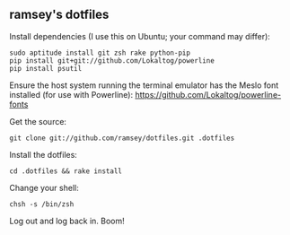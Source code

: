 ramsey's dotfiles
-----------------

Install dependencies (I use this on Ubuntu; your command may differ):

```
sudo aptitude install git zsh rake python-pip
pip install git+git://github.com/Lokaltog/powerline
pip install psutil
```

Ensure the host system running the terminal emulator has the Meslo font installed
(for use with Powerline): https://github.com/Lokaltog/powerline-fonts

Get the source:

`git clone git://github.com/ramsey/dotfiles.git .dotfiles`

Install the dotfiles:

`cd .dotfiles && rake install`

Change your shell:

`chsh -s /bin/zsh`

Log out and log back in. Boom!
